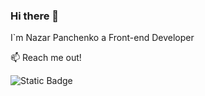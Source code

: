 ### Hi there 👋

I`m Nazar Panchenko a Front-end Developer

📫 Reach me out!

![Static Badge](https://img.shields.io/badge/%20%20linkedin-blue?style=flat&logo=linkedin&link=https%3A%2F%2Fwww.linkedin.com%2Fin%2Fnazar-panchenko-b895932b4%2F)
